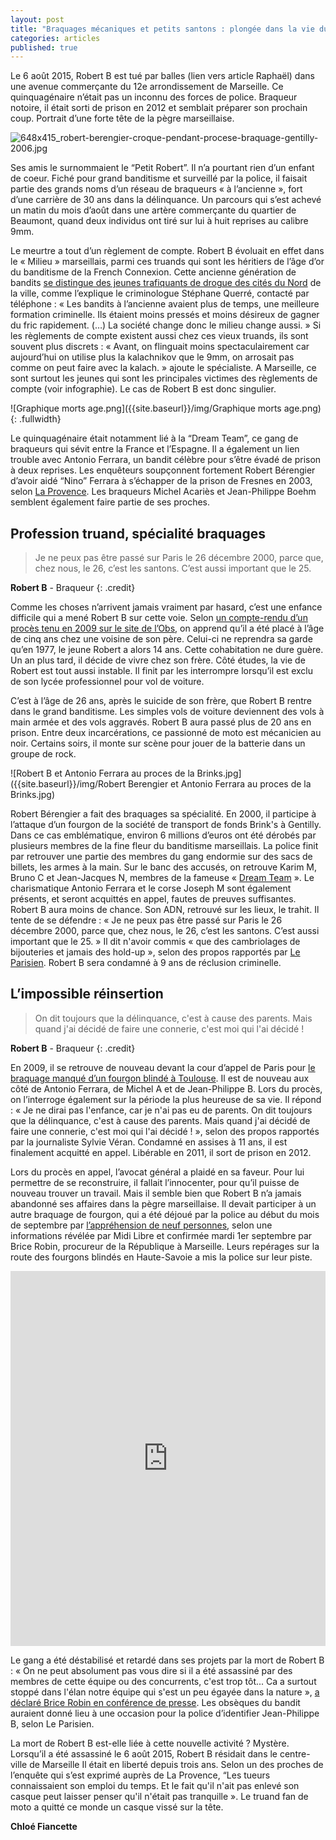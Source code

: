 ```yaml
---
layout: post
title: "Braquages mécaniques et petits santons : plongée dans la vie du gangster Robert B."
categories: articles
published: true
---
```



Le 6 août 2015, Robert B est tué par balles (lien vers article Raphaël) dans une avenue commerçante du 12e arrondissement de Marseille. Ce quinquagénaire n’était pas un inconnu des forces de police. Braqueur notoire, il était sorti de prison en 2012 et semblait préparer son prochain coup. Portrait d’une forte tête de la pègre marseillaise.

![648x415_robert-berengier-croque-pendant-procese-braquage-gentilly-2006.jpg]({{site.baseurl}}/img/648x415_robert-berengier-croque-pendant-procese-braquage-gentilly-2006.jpg)

Ses amis le surnommaient le “Petit Robert”. Il n’a pourtant rien d’un enfant de coeur. Fiché pour grand banditisme et surveillé par la police, il faisait partie des grands noms d’un réseau de braqueurs « à l’ancienne », fort d’une carrière de 30 ans dans la délinquance. Un parcours qui s’est achevé un matin du mois d’août dans une artère commerçante du quartier de Beaumont, quand deux individus ont tiré sur lui à huit reprises au calibre 9mm. 

Le meurtre a tout d’un règlement de compte. Robert B évoluait en effet dans le « Milieu » marseillais, parmi ces truands qui sont les héritiers de l’âge d’or du banditisme de la French Connexion. Cette ancienne génération de bandits [se distingue des jeunes trafiquants de drogue des cités du Nord](https://reglementsdecomptes.wordpress.com/2015/05/12/deux-generations-de-trafiquants-dos-a-dos/) de la ville, comme l’explique le criminologue Stéphane Querré, contacté par téléphone : « Les bandits à l’ancienne avaient plus de temps, une meilleure formation criminelle. Ils étaient moins pressés et moins désireux de gagner du fric rapidement. (…) La société change donc le milieu change aussi. » Si les règlements de compte existent aussi chez ces vieux truands, ils sont souvent plus discrets : « Avant, on flinguait moins spectaculairement car aujourd’hui on utilise plus la kalachnikov que le 9mm, on arrosait pas comme on peut faire avec la kalach. » ajoute le spécialiste. A Marseille, ce sont surtout les jeunes qui sont les principales victimes des règlements de compte (voir infographie). Le cas de Robert B est donc singulier. 

![Graphique morts age.png]({{site.baseurl}}/img/Graphique morts age.png)
{: .fullwidth}

Le quinquagénaire était notamment lié à la “Dream Team”, ce gang de braqueurs qui sévit entre la France et l’Espagne. Il a également un lien trouble avec Antonio Ferrara, un bandit célèbre pour s’être évadé de prison à deux reprises. Les enquêteurs soupçonnent fortement Robert Bérengier d’avoir aidé “Nino” Ferrara à s’échapper de la prison de Fresnes en 2003, selon [La Provence](http://www.laprovence.com/article/actualites/3525845/marseille-un-homme-abattu-en-pleinerue-dans-un-guet-apens.html). Les braqueurs Michel Acariès et Jean-Philippe Boehm semblent également faire partie de ses proches.

## Profession truand, spécialité braquages

>Je ne peux pas être passé sur Paris le 26 décembre 2000, parce que, chez nous, le 26, c’est les santons. C’est aussi important que le 25.

**Robert B** - Braqueur
{: .credit}  

Comme les choses n’arrivent jamais vraiment par hasard, c’est une enfance difficile qui a mené Robert B sur cette voie. Selon [un compte-rendu d’un procès tenu en 2009 sur le site de l’Obs](http://chroniquesjudiciaires.blogs.nouvelobs.com/archive/2009/12/02/proces-ferrara-et-consorts-episode-8.html), on apprend qu’il a été placé à l’âge de cinq ans chez une voisine de son père. Celui-ci ne reprendra sa garde qu’en 1977, le jeune Robert a alors 14 ans. Cette cohabitation ne dure guère. Un an plus tard, il décide de vivre chez son frère. Côté études, la vie de Robert est tout aussi instable. Il  finit par les interrompre lorsqu’il est exclu de son lycée professionnel pour vol de voiture. 

C’est à l’âge de 26 ans, après le suicide de son frère, que Robert B rentre dans le grand banditisme. Les simples vols de voiture deviennent des vols à main armée et des vols aggravés. Robert B aura passé plus de 20 ans en prison. Entre deux incarcérations, ce passionné de moto est mécanicien au noir. Certains soirs, il monte sur scène pour jouer de la batterie dans un groupe de rock. 

![Robert B et Antonio Ferrara au proces de la Brinks.jpg]({{site.baseurl}}/img/Robert Berengier et Antonio Ferrara au proces de la Brinks.jpg)

Robert Bérengier a fait des braquages sa spécialité. En 2000, il participe à l’attaque d’un fourgon de la société de transport de fonds Brink's à Gentilly. Dans ce cas emblématique, environ 6 millions d’euros ont été dérobés par plusieurs membres de la fine fleur du banditisme marseillais. La police finit par retrouver une partie des membres du gang endormie sur des sacs de billets, les armes à la main. Sur le banc des accusés, on retrouve Karim M, Bruno C et Jean-Jacques N, membres de la fameuse « [Dream Team](http://www.liberation.fr/societe/2013/02/13/la-rechute-des-tontons-braqueurs_881610) ». Le charismatique Antonio Ferrara et le corse Joseph M sont également présents, et seront acquittés en appel, fautes de preuves suffisantes. Robert B aura moins de chance. Son ADN, retrouvé sur les lieux, le trahit. Il tente de se défendre : « Je ne peux pas être passé sur Paris le 26 décembre 2000, parce que, chez nous, le 26, c’est les santons. C’est aussi important que le 25. » Il dit n'avoir commis « que des cambriolages de bijouteries et jamais des hold-up », selon des propos rapportés par [Le Parisien](http://www.leparisien.fr/val-de-marne/l-adn-au-coeur-du-proces-des-braqueurs-14-12-2006-2007591580.php). Robert B sera condamné à 9 ans de réclusion criminelle. 

## L’impossible réinsertion

>On dit toujours que la délinquance, c'est à cause des parents. Mais quand j'ai décidé de faire une connerie, c'est moi qui l'ai décidé !

**Robert B** - Braqueur
{: .credit}

En 2009, il se retrouve de nouveau devant la cour d’appel de Paris pour [le braquage manqué d’un fourgon blindé à Toulouse](http://www.ladepeche.fr/article/2001/11/24/286186-un-fourgon-blinde-attaque-a-la-kalachnikov.html). Il est de nouveau aux côté de Antonio Ferrara, de Michel A et de Jean-Philippe B. Lors du procès, on l’interroge également sur la période la plus heureuse de sa vie. Il répond : « Je ne dirai pas l'enfance, car je n'ai pas eu de parents. On dit toujours que la délinquance, c'est à cause des parents. Mais quand j'ai décidé de faire une connerie, c'est moi qui l'ai décidé ! », selon des propos rapportés par la journaliste Sylvie Véran. Condamné en assises à 11 ans, il est finalement acquitté en appel. Libérable en 2011, il sort de prison en 2012.

Lors du procès en appel, l’avocat général a plaidé en sa faveur. Pour lui permettre de se reconstruire, il fallait l’innocenter, pour qu’il puisse de nouveau trouver un travail. Mais il semble bien que Robert B n’a jamais abandonné ses affaires dans la pègre marseillaise. Il devait participer à un autre braquage de fourgon, qui a été déjoué par la police au début du mois de septembre par [l’appréhension de neuf personnes](http://www.bfmtv.com/societe/annecy-une-attaque-de-fourgon-dejouee-neuf-suspects-deferes-911006.html), selon une informations révélée par Midi Libre et confirmée mardi 1er septembre par Brice Robin,  procureur de la République à Marseille. Leurs repérages sur la route des fourgons blindés en Haute-Savoie a mis la police sur leur piste. 

<iframe src="https://kumu.io/embed/df7e010675ca1f7aa7c49135877766a4" width="100%" height="600" frameborder="0"></iframe>

Le gang a été déstabilisé et retardé dans ses projets par la mort de Robert B : «  On ne peut absolument pas vous dire si il a été assassiné par des membres de cette équipe ou des concurrents, c'est trop tôt... Ca a surtout stoppé dans l'élan notre équipe qui s'est un peu égayée dans la nature », [a déclaré Brice Robin en conférence de presse](http://www.lamarseillaise.fr/marseille/faits-divers-justice/41401-marseille-un-gang-de-neuf-braqueurs-marseillais-demantele). Les obsèques du bandit auraient donné lieu à une occasion pour la police d’identifier Jean-Philippe B, selon Le Parisien. 

La mort de Robert B est-elle liée à cette nouvelle activité ? Mystère. Lorsqu’il a été assassiné le 6 août 2015, Robert B résidait dans le centre-ville de Marseille Il était en liberté depuis trois ans. Selon un des proches de l’enquête qui s’est exprimé auprès de La Provence,  “Les tueurs connaissaient son emploi du temps. Et le fait qu'il n'ait pas enlevé son casque peut laisser penser qu'il n'était pas tranquille ». Le truand fan de moto a quitté ce monde un casque vissé sur la tête.

**Chloé Fiancette**
